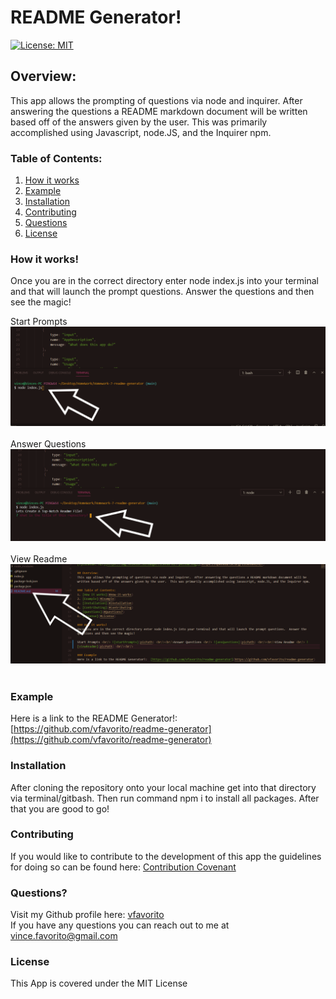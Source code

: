 # README Generator!

[![License: MIT](https://img.shields.io/badge/License-MIT-yellow.svg)](https://opensource.org/licenses/MIT)

## Overview:
This app allows the prompting of questions via node and inquirer.  After answering the questions a README markdown document will be written based off of the answers given by the user.  This was primarily accomplished using Javascript, node.JS, and the Inquirer npm.  

### Table of Contents:
1. [How it works](#How-it-works)
2. [Example](#Example)
3. [Installation](#Installation)
4. [Contributing](#Contributing)
5. [Questions](#Questions?)
6. [License](#License)

### How it works!
Once you are in the correct directory enter node index.js into your terminal and that will launch the prompt questions.  Answer the questions and then see the magic!

Start Prompts <br/> ![startPrompts](images/initialPrompts.png) <br/><br/>Answer Questions <br/> ![ansQuestions](images/ansQuestions.PNG) <br/><br/>View Readme <br/> ![viewReadme](images/readme.PNG) <br/><br/>

### Example
Here is a link to the README Generator!:  [https://github.com/vfavorito/readme-generator](https://github.com/vfavorito/readme-generator)

### Installation
After cloning the repository onto your local machine get into that directory via terminal/gitbash.  Then run command npm i to install all packages.  After that you are good to go!

### Contributing
If you would like to contribute to the development of this app the guidelines for doing so can be found here: [Contribution Covenant](https://www.contributor-covenant.org/version/2/0/code_of_conduct/code_of_conduct.txt)

### Questions?
Visit my Github profile here: [vfavorito](https://github.com/vfavorito)<br/>
If you have any questions you can reach out to me at vince.favorito@gmail.com

### License
This App is covered under the MIT License

